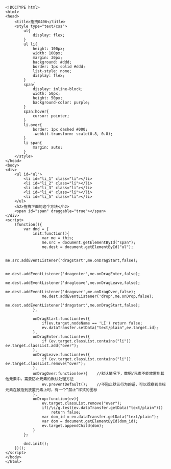 	<!DOCTYPE html>
	<html>
	<head>
		<title>拖拽0406</title>
		<style type="text/css">
			ul{
				display: flex;
			}
			ul li{
				height: 100px;
				width: 100px;
				margin: 30px;
				background: #ddd;
		    	border: 1px solid #ddd;
		    	list-style: none;
		    	display: flex;
			}
			span{
				display: inline-block;
				width: 50px;
				height: 50px;
				background-color: purple;
			}
			span:hover{
				cursor: pointer;
			}
			li.over{
				border: 1px dashed #000;
		        -webkit-transform: scale(0.8, 0.8);
			}
			li span{
				margin: auto;
			}
		</style>
	</head>
	<body>
	<div>
		<ul id="ul">
			<li id="li_1" class="li"></li>
			<li id="li_2" class="li"></li>
			<li id="li_3" class="li"></li>
			<li id="li_4" class="li"></li>
			<li id="li_5" class="li"></li>
		</ul>
		<h2>拖拽下面的这个方块</h2>
		<span id="span" draggable="true"></span>
	</div>
	<script>
		(function(){
			var dnd = {
				init:function(){
					var me = this;
					me.src = document.getElementById("span");
					me.dest = document.getElementById("ul");

					me.src.addEventListener('dragstart',me.onDragStart,false);

					me.dest.addEventListener('dragenter',me.onDragEnter,false);
					me.dest.addEventListener('dragleave',me.onDragLeave,false);
					me.dest.addEventListener('dragover',me.onDragOver,false);
					me.dest.addEventListener('drop',me.onDrop,false);
					me.dest.addEventListener('dragstart',me.onDragStart,false);
				},

				onDragStart:function(ev){
					if(ev.target.nodeName == 'LI') return false;
					ev.dataTransfer.setData("text/plain",ev.target.id);
				},
				onDragEnter:function(ev){
					if (ev.target.classList.contains("li"))	ev.target.classList.add("over");
				},
				onDragLeave:function(ev){
					if (ev.target.classList.contains("li")) ev.target.classList.remove("over");
				},
				onDragOver:function(ev){	//默认情况下，数据/元素不能放置到其他元素中。需要防止元素的默认处理方法
					ev.preventDefault();	//不阻止默认行为的话，可以观察到目标元素在被拖到放置元素上时，有一个“禁止”样式的图标
				},
				onDrop:function(ev){
					ev.target.classList.remove("over");
					if(/\s/g.test(ev.dataTransfer.getData("text/plain")))
						return false;
					var dom_id = ev.dataTransfer.getData("text/plain");
					var dom = document.getElementById(dom_id);
					ev.target.appendChild(dom);
				}
			};

			dnd.init();
		})();
	</script>
	</body>
	</html>